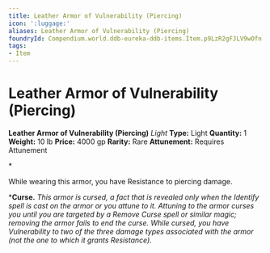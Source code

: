```yaml
---
title: Leather Armor of Vulnerability (Piercing)
icon: ':luggage:'
aliases: Leather Armor of Vulnerability (Piercing)
foundryId: Compendium.world.ddb-eureka-ddb-items.Item.p9LzR2gFJLV9wOfn
tags:
- Item
---
```


# Leather Armor of Vulnerability (Piercing)

**Leather Armor of Vulnerability (Piercing)**
_Light_
**Type:** Light
**Quantity:** 1
**Weight:** 10 lb
**Price:** 4000 gp
**Rarity:** Rare
**Attunement:** Requires Attunement

*<p>While wearing this armor, you have Resistance to piercing damage.

***Curse.** *This armor is cursed, a fact that is revealed only when the Identify spell is cast on the armor or you attune to it. Attuning to the armor curses you until you are targeted by a Remove Curse spell or similar magic; removing the armor fails to end the curse. While cursed, you have Vulnerability to two of the three damage types associated with the armor (not the one to which it grants Resistance).</p>*